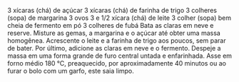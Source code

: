 3 xícaras (chá) de açúcar
3 xícaras (chá) de farinha de trigo
3 colheres (sopa) de margarina
3 ovos
3 e 1/2 xícara (chá) de leite
3 colher (sopa) bem cheia de fermento em pó
3 colheres de fubá
Bata as claras em neve e reserve.
Misture as gemas, a margarina e o açúcar até obter uma massa homogênea.
Acrescente o leite e a farinha de trigo aos poucos, sem parar de bater.
Por último, adicione as claras em neve e o fermento.
Despeje a massa em uma forma grande de furo central untada e enfarinhada.
Asse em forno médio 180 °C, preaquecido, por aproximadamente 40 minutos ou ao furar o bolo com um garfo, este saia limpo.

